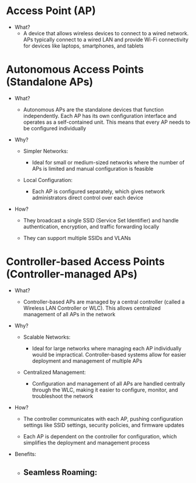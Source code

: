 # Access Point (AP)
- What?
	- A device that allows wireless devices to connect to a wired network. APs typically connect to a wired LAN and provide Wi-Fi connectivity for devices like laptops, smartphones, and tablets

# Autonomous Access Points (Standalone APs)
- What?
	- Autonomous APs are the standalone devices that function independently. Each AP has its own configuration interface and operates as a self-contained unit. This means that every AP needs to be configured individually
	
- Why?
	- Simpler Networks:
		- Ideal for small or medium-sized networks where the number of APs is limited and manual configuration is feasible
		
	- Local Configuration:
		- Each AP is configured separately, which gives network administrators direct control over each device
		
- How?
	- They broadcast a single SSID (Service Set Identifier) and handle authentication, encryption, and traffic forwarding locally
	
	- They can support multiple SSIDs and VLANs

# Controller-based Access Points (Controller-managed APs)
- What?
	- Controller-based APs are managed by a central controller (called a Wireless LAN Controller or WLC). This allows centralized management of all APs in the network
- Why?
	- Scalable Networks:
		- Ideal for large networks where managing each AP individually would be impractical. Controller-based systems allow for easier deployment and management of multiple APs
		
	- Centralized Management:
		- Configuration and management of all APs are handled centrally through the WLC, making it easier to configure, monitor, and troubleshoot the network
		
- How?
	- The controller communicates with each AP, pushing configuration settings like SSID settings, security policies, and firmware updates
	
	- Each AP is dependent on the controller for configuration, which simplifies the deployment and management process
	
- Benefits:
	- Seamless Roaming:
		- 